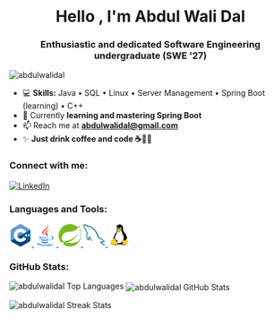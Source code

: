 

###


<h1 align="center">Hello , I'm Abdul Wali Dal</h1>
<h3 align="center">Enthusiastic and dedicated Software Engineering undergraduate (SWE '27)</h3>

<p align="left"> 
  <img src="https://komarev.com/ghpvc/?username=abdulwalidal&label=Profile%20views&color=0e75b6&style=flat" alt="abdulwalidal" /> 
</p>

- 💻 **Skills:** Java • SQL • Linux • Server Management • Spring Boot (learning) • C++  
- 🌱 Currently **learning and mastering Spring Boot**  
- 📫 Reach me at **abdulwalidal@gmail.com**  
- ✨ **Just drink coffee and code ☕👨‍💻**

<h3 align="left">Connect with me:</h3>
<p align="left">
  <a href="https://www.linkedin.com/in/abdul-wali-dal-9653b6288/" target="blank">
    <img align="center" src="https://raw.githubusercontent.com/rahuldkjain/github-profile-readme-generator/master/src/images/icons/Social/linked-in-alt.svg" alt="LinkedIn" height="30" width="40" />
  </a>
</p>

<h3 align="left">Languages and Tools:</h3>
<p align="left"> 
  <a href="https://www.w3schools.com/cpp/" target="_blank" rel="noreferrer"> 
    <img src="https://raw.githubusercontent.com/devicons/devicon/master/icons/cplusplus/cplusplus-original.svg" alt="C++" width="40" height="40"/> 
  </a> 
  <a href="https://www.java.com" target="_blank" rel="noreferrer"> 
    <img src="https://raw.githubusercontent.com/devicons/devicon/master/icons/java/java-original.svg" alt="Java" width="40" height="40"/> 
  </a>
  <a href="https://spring.io/projects/spring-boot" target="_blank" rel="noreferrer">
    <img src="https://raw.githubusercontent.com/devicons/devicon/master/icons/spring/spring-original.svg" alt="Spring Boot" width="40" height="40"/>
  </a>
  <a href="https://www.mysql.com/" target="_blank" rel="noreferrer">
    <img src="https://raw.githubusercontent.com/devicons/devicon/master/icons/mysql/mysql-original.svg" alt="MySQL" width="40" height="40"/>
  </a>
  <a href="https://www.linux.org/" target="_blank" rel="noreferrer">
    <img src="https://raw.githubusercontent.com/devicons/devicon/master/icons/linux/linux-original.svg" alt="Linux" width="40" height="40"/>
  </a>
</p>

<h3 align="left">GitHub Stats:</h3>
<p>
  <img align="left" src="https://github-readme-stats.vercel.app/api/top-langs?username=abdulwalidal&show_icons=true&locale=en&layout=compact" alt="abdulwalidal Top Languages" />
</p>
<p>&nbsp;<img align="center" src="https://github-readme-stats.vercel.app/api?username=abdulwalidal&show_icons=true&locale=en" alt="abdulwalidal GitHub Stats" /></p>
<p><img align="center" src="https://github-readme-streak-stats.herokuapp.com/?user=abdulwalidal&" alt="abdulwalidal Streak Stats" /></p>




